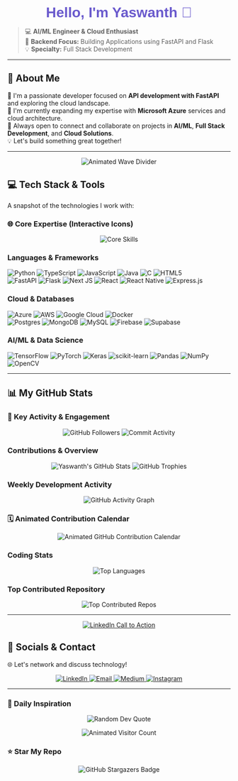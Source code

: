 <div align="center">
  <span style="font-family: Trebuchet MS, sans-serif; font-size: 32px; font-weight: bold; color:#6A5ACD;">Hello, I'm Yaswanth 👋</span>
</div>

> 💻 **AI/ML Engineer & Cloud Enthusiast**<br>
> 🔗 **Backend Focus:** Building Applications using FastAPI and Flask<br>
> 💡 **Specialty:** Full Stack Development

---

## 🎯 About Me

🔭 I'm a passionate developer focused on **API development with FastAPI** and exploring the cloud landscape.<br>
🌱 I'm currently expanding my expertise with **Microsoft Azure** services and cloud architecture.<br>
🤝 Always open to connect and collaborate on projects in **AI/ML**, **Full Stack Development**, and **Cloud Solutions**.<br>
💡 Let's build something great together!

---

<p align="center">
  <img src="https://custom-icon-badges.demolab.com/github/stars/mlvssyaswanth?style=for-the-badge&logo=wave&label=✨%20Portfolio%20Wave%20Divider%20✨&color=4B0082&logoColor=8A2BE2" alt="Animated Wave Divider">
</p>

## 💻 Tech Stack & Tools

A snapshot of the technologies I work with:

### 🌐 Core Expertise (Interactive Icons)
<p align="center">
  <img src="https://skillicons.dev/icons?i=python,fastapi,azure,react,tensorflow,docker,vscode,git,github,prisma,mongodb,postgresql" alt="Core Skills" />
</p>

### Languages & Frameworks
![Python](https://img.shields.io/badge/python-3670A0?style=for-the-badge&logo=python&logoColor=ffdd54) 
![TypeScript](https://img.shields.io/badge/typescript-%23007ACC.svg?style=for-the-badge&logo=typescript&logoColor=white) ![JavaScript](https://img.shields.io/badge/javascript-%23323330.svg?style=for-the-badge&logo=javascript&logoColor=%23F7DF1E)
![Java](https://img.shields.io/badge/java-%23ED8B00.svg?style=for-the-badge&logo=openjdk&logoColor=white) ![C](https://img.shields.io/badge/c-%2300599C.svg?style=for-the-badge&logo=c&logoColor=white)
![HTML5](https://img.shields.io/badge/html5-%23E34F26.svg?style=for-the-badge&logo=html5&logoColor=white) 
<br>
![FastAPI](https://img.shields.io/badge/FastAPI-005571?style=for-the-badge&logo=fastapi)
![Flask](https://img.shields.io/badge/flask-%23000.svg?style=for-the-badge&logo=flask&logoColor=white)
![Next JS](https://img.shields.io/badge/Next-black?style=for-the-badge&logo=next.js&logoColor=white)
![React](https://img.shields.io/badge/react-%2320232a.svg?style=for-the-badge&logo=react&logoColor=%2361DAFB)
![React Native](https://img.shields.io/badge/react_native-%2320232a.svg?style=for-the-badge&logo=react&logoColor=%2361DAFB)
![Express.js](https://img.shields.io/badge/express.js-%23404d59.svg?style=for-the-badge&logo=express&logoColor=%2361DAFB)

### Cloud & Databases
![Azure](https://img.shields.io/badge/azure-%230072C6.svg?style=for-the-badge&logo=microsoftazure&logoColor=white)
![AWS](https://img.shields.io/badge/AWS-%23FF9900.svg?style=for-the-badge&logo=amazon-aws&logoColor=white) ![Google Cloud](https://img.shields.io/badge/GoogleCloud-%234285F4.svg?style=for-the-badge&logo=google-cloud&logoColor=white)
![Docker](https://img.shields.io/badge/docker-%230db7ed.svg?style=for-the-badge&logo=docker&logoColor=white)
<br>
![Postgres](https://img.shields.io/badge/postgres-%23316192.svg?style=for-the-badge&logo=postgresql&logoColor=white)
![MongoDB](https://img.shields.io/badge/MongoDB-%234ea94b.svg?style=for-the-badge&logo=mongodb&logoColor=white) 
![MySQL](https://img.shields.io/badge/mysql-4479A1.svg?style=for-the-badge&logo=mysql&logoColor=white)
![Firebase](https://img.shields.io/badge/firebase-a08021?style=for-the-badge&logo=firebase&logoColor=ffcd34) 
![Supabase](https://img.shields.io/badge/Supabase-3ECF8E?style=for-the-badge&logo=supabase&logoColor=white)

### AI/ML & Data Science
![TensorFlow](https://img.shields.io/badge/TensorFlow-%23FF6F00.svg?style=for-the-badge&logo=TensorFlow&logoColor=white) 
![PyTorch](https://img.shields.io/badge/PyTorch-%23EE4C2C.svg?style=for-the-badge&logo=PyTorch&logoColor=white) 
![Keras](https://img.shields.io/badge/Keras-%23D00000.svg?style=for-the-badge&logo=Keras&logoColor=white) 
![scikit-learn](https://img.shields.io/badge/scikit--learn-%23F7931E.svg?style=for-the-badge&logo=scikit-learn&logoColor=white) 
![Pandas](https://img.shields.io/badge/pandas-%23150458.svg?style=for-the-badge&logo=pandas&logoColor=white) 
![NumPy](https://img.shields.io/badge/numpy-%23013243.svg?style=for-the-badge&logo=numpy&logoColor=white)
![OpenCV](https://img.shields.io/badge/opencv-%23white.svg?style=for-the-badge&logo=opencv&logoColor=white)

---

## 📊 My GitHub Stats

### 🌟 Key Activity & Engagement
<p align="center">
  <img src="https://img.shields.io/github/followers/mlvssyaswanth?style=for-the-badge&color=8A2BE2&label=Followers" alt="GitHub Followers">
  <img src="https://img.shields.io/github/commit-activity/w/mlvssyaswanth/mlvssyaswanth?style=for-the-badge&color=6A5ACD&label=Commits%20(Last%20Week)" alt="Commit Activity">
</p>

### Contributions & Overview
<p align="center">
  <img src="https://github-readme-stats.vercel.app/api?username=mlvssyaswanth&theme=tokyonight&hide_border=false&include_all_commits=false&count_private=true&show_icons=true" alt="Yaswanth's GitHub Stats" />
  <img src="https://github-profile-trophy.vercel.app/?username=mlvssyaswanth&theme=midnight-purple&no-frame=false&no-bg=true&margin-w=4" alt="GitHub Trophies" />
</p>

### Weekly Development Activity
<p align="center">
  <img src="https://github-readme-activity-graph.vercel.app/graph?username=mlvssyaswanth&theme=dracula&hide_border=false&area=true&custom_title=My%20Development%20Activity" alt="GitHub Activity Graph" />
</p>

### 🗓️ Animated Contribution Calendar
<p align="center">
  <img src="https://github-readme-streak-stats.herokuapp.com/?user=mlvssyaswanth&theme=midnight-purple&hide_border=false" alt="Animated GitHub Contribution Calendar" />
</p>

### Coding Stats
<p align="center">
  <img src="https://github-readme-stats.vercel.app/api/top-langs/?username=mlvssyaswanth&theme=tokyonight&hide_border=false&include_all_commits=false&count_private=true&layout=compact" alt="Top Languages" />
</p>

### Top Contributed Repository
<p align="center">
  <img src="https://github-contributor-stats.vercel.app/api?username=mlvssyaswanth&limit=5&theme=midnight-purple&combine_all_yearly_contributions=true" alt="Top Contributed Repos" />
</p>

---

<p align="center">
  <a href="https://www.linkedin.com/in/yaswanthmlvss/" target="_blank">
    <img src="https://img.shields.io/badge/Connect%20with%20me%20on%20LinkedIn%21%20-blue?style=for-the-badge&logo=linkedin&logoColor=white&link=https://www.linkedin.com/in/yaswanthmlvss/&color=5865F2" alt="LinkedIn Call to Action">
  </a>
</p>

## 💬 Socials & Contact

🌐 Let's network and discuss technology!

<p align="center">
  <a href="https://www.linkedin.com/in/yaswanthmlvss/" title="Connect on LinkedIn">
    <img src="https://img.shields.io/badge/LinkedIn-%230077B5.svg?logo=linkedin&logoColor=white" alt="LinkedIn">
  </a>
  <a href="mailto:ymlvss@gmail.com" title="Send an Email">
    <img src="https://img.shields.io/badge/Email-D14836?logo=gmail&logoColor=white" alt="Email">
  </a>
  <a href="https://medium.com/@ymlvssclgprps" title="Read my Articles on Medium">
    <img src="https://img.shields.io/badge/Medium-12100E?logo=medium&logoColor=white" alt="Medium">
  </a>
  <a href="https://www.instagram.com/mlvss_yaswanth/" title="Follow on Instagram (Personal)">
    <img src="https://img.shields.io/badge/Instagram-%23E4405F.svg?logo=Instagram&logoColor=white" alt="Instagram">
  </a>
</p>

---

### 📝 Daily Inspiration
<p align="center">
  <img src="https://quotes-github-readme.vercel.app/api?type=horizontal&theme=tokyonight" alt="Random Dev Quote" />
</p>

<p align="center">
  <img src="https://komarev.com/ghpvc/?username=mlvssyaswanth&style=flat-square&color=8A2BE2" alt="Animated Visitor Count" />
</p>

### ⭐ Star My Repo
<p align="center">
  <img src="https://badgen.net/github/stars/mlvssyaswanth/mlvssyaswanth?icon=github&color=6A5ACD&label=StarGazers&cache=300" alt="GitHub Stargazers Badge">
</p>
